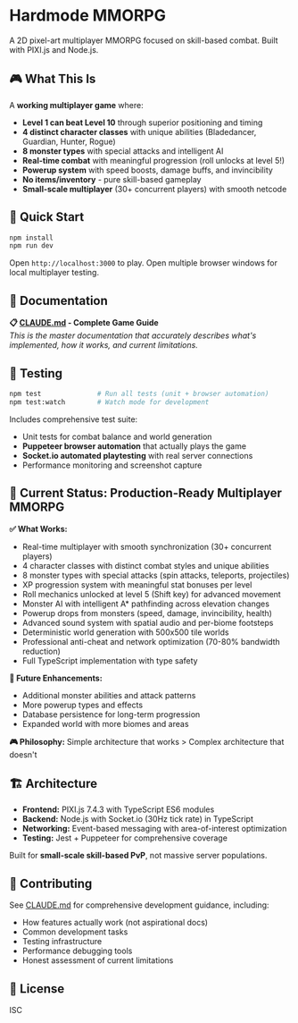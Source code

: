 # Hardmode MMORPG

A 2D pixel-art multiplayer MMORPG focused on skill-based combat. Built with PIXI.js and Node.js.

## 🎮 **What This Is**

A **working multiplayer game** where:
- **Level 1 can beat Level 10** through superior positioning and timing
- **4 distinct character classes** with unique abilities (Bladedancer, Guardian, Hunter, Rogue)
- **8 monster types** with special attacks and intelligent AI
- **Real-time combat** with meaningful progression (roll unlocks at level 5!)
- **Powerup system** with speed boosts, damage buffs, and invincibility
- **No items/inventory** - pure skill-based gameplay
- **Small-scale multiplayer** (30+ concurrent players) with smooth netcode

## 🚀 **Quick Start**

```bash
npm install
npm run dev
```

Open `http://localhost:3000` to play. Open multiple browser windows for local multiplayer testing.

## 📖 **Documentation**

**📋 [CLAUDE.md](CLAUDE.md) - Complete Game Guide**  
*This is the master documentation that accurately describes what's implemented, how it works, and current limitations.*

## 🧪 **Testing**

```bash
npm test              # Run all tests (unit + browser automation)
npm test:watch        # Watch mode for development
```

Includes comprehensive test suite:
- Unit tests for combat balance and world generation
- **Puppeteer browser automation** that actually plays the game
- **Socket.io automated playtesting** with real server connections
- Performance monitoring and screenshot capture

## 🎯 **Current Status: Production-Ready Multiplayer MMORPG**

**✅ What Works:**
- Real-time multiplayer with smooth synchronization (30+ concurrent players)
- 4 character classes with distinct combat styles and unique abilities
- 8 monster types with special attacks (spin attacks, teleports, projectiles)
- XP progression system with meaningful stat bonuses per level
- Roll mechanics unlocked at level 5 (Shift key) for advanced movement
- Monster AI with intelligent A* pathfinding across elevation changes
- Powerup drops from monsters (speed, damage, invincibility, health)
- Advanced sound system with spatial audio and per-biome footsteps
- Deterministic world generation with 500x500 tile worlds
- Professional anti-cheat and network optimization (70-80% bandwidth reduction)
- Full TypeScript implementation with type safety

**🔄 Future Enhancements:**
- Additional monster abilities and attack patterns
- More powerup types and effects
- Database persistence for long-term progression
- Expanded world with more biomes and areas

**🎮 Philosophy:** Simple architecture that works > Complex architecture that doesn't

## 🏗️ **Architecture**

- **Frontend:** PIXI.js 7.4.3 with TypeScript ES6 modules
- **Backend:** Node.js with Socket.io (30Hz tick rate) in TypeScript
- **Networking:** Event-based messaging with area-of-interest optimization
- **Testing:** Jest + Puppeteer for comprehensive coverage

Built for **small-scale skill-based PvP**, not massive server populations.

## 🤝 **Contributing**

See [CLAUDE.md](CLAUDE.md) for comprehensive development guidance, including:
- How features actually work (not aspirational docs)
- Common development tasks
- Testing infrastructure
- Performance debugging tools
- Honest assessment of current limitations

## 📜 **License**

ISC
